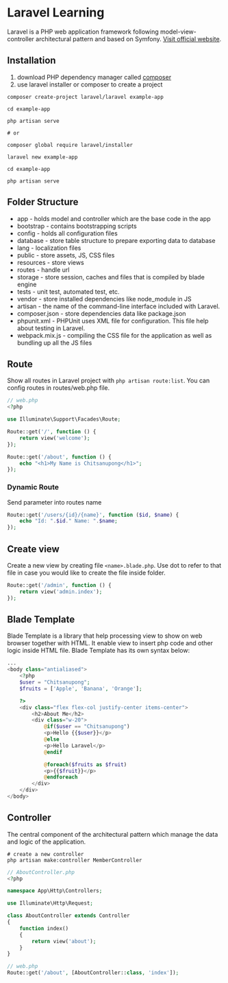 # Laravel Learning

Laravel is a PHP web application framework following model-view-controller architectural pattern and based on Symfony. [Visit official website](https://laravel.com/).

## Installation

1. download PHP dependency manager called [composer](https://getcomposer.org/)
2. use laravel installer or composer to create a project

```
composer create-project laravel/laravel example-app

cd example-app

php artisan serve

# or

composer global require laravel/installer

laravel new example-app

cd example-app

php artisan serve
```

## Folder Structure

-   app - holds model and controller which are the base code in the app
-   bootstrap - contains bootstrapping scripts
-   config - holds all configuration files
-   database - store table structure to prepare exporting data to database
-   lang - localization files
-   public - store assets, JS, CSS files
-   resources - store views
-   routes - handle url
-   storage - store session, caches and files that is compiled by blade engine
-   tests - unit test, automated test, etc.
-   vendor - store installed dependencies like node_module in JS
-   artisan - the name of the command-line interface included with Laravel.
-   composer.json - store dependencies data like package.json
-   phpunit.xml - PHPUnit uses XML file for configuration. This file help about testing in Laravel.
-   webpack.mix.js - compiling the CSS file for the application as well as bundling up all the JS files

## Route

Show all routes in Laravel project with `php artisan route:list`. You can config routes in routes/web.php file.

```php
// web.php
<?php

use Illuminate\Support\Facades\Route;

Route::get('/', function () {
    return view('welcome');
});

Route::get('/about', function () {
    echo "<h1>My Name is Chitsanupong</h1>";
});
```

### Dynamic Route

Send parameter into routes name

```php
Route::get('/users/{id}/{name}', function ($id, $name) {
    echo "Id: ".$id." Name: ".$name;
});
```

## Create view

Create a new view by creating file `<name>.blade.php`. Use dot to refer to that file in case you would like to create the file inside folder.

```php
Route::get('/admin', function () {
    return view('admin.index');
});
```

## Blade Template

Blade Template is a library that help processing view to show on web browser together with HTML. It enable view to insert php code and other logic inside HTML file. Blade Template has its own syntax below:

```php
...
<body class="antialiased">
    <?php
    $user = "Chitsanupong";
    $fruits = ['Apple', 'Banana', 'Orange'];

    ?>
    <div class="flex flex-col justify-center items-center">
        <h2>About Me</h2>
        <div class="w-20">
            @if($user == "Chitsanupong")
            <p>Hello {{$user}}</p>
            @else
            <p>Hello Laravel</p>
            @endif

            @foreach($fruits as $fruit)
            <p>{{$fruit}}</p>
            @endforeach
        </div>
    </div>
</body>

```

## Controller

The central component of the architectural pattern which manage the data and logic of the application.

```
# create a new controller
php artisan make:controller MemberController
```

```php
// AboutController.php
<?php

namespace App\Http\Controllers;

use Illuminate\Http\Request;

class AboutController extends Controller
{
    function index()
    {
        return view('about');
    }
}

```

```php
// web.php
Route::get('/about', [AboutController::class, 'index']);

```
